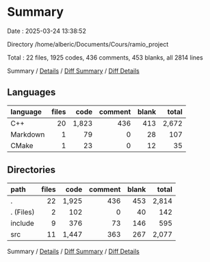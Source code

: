 # Summary

Date : 2025-03-24 13:38:52

Directory /home/alberic/Documents/Cours/ramio_project

Total : 22 files,  1925 codes, 436 comments, 453 blanks, all 2814 lines

Summary / [Details](details.md) / [Diff Summary](diff.md) / [Diff Details](diff-details.md)

## Languages
| language | files | code | comment | blank | total |
| :--- | ---: | ---: | ---: | ---: | ---: |
| C++ | 20 | 1,823 | 436 | 413 | 2,672 |
| Markdown | 1 | 79 | 0 | 28 | 107 |
| CMake | 1 | 23 | 0 | 12 | 35 |

## Directories
| path | files | code | comment | blank | total |
| :--- | ---: | ---: | ---: | ---: | ---: |
| . | 22 | 1,925 | 436 | 453 | 2,814 |
| . (Files) | 2 | 102 | 0 | 40 | 142 |
| include | 9 | 376 | 73 | 146 | 595 |
| src | 11 | 1,447 | 363 | 267 | 2,077 |

Summary / [Details](details.md) / [Diff Summary](diff.md) / [Diff Details](diff-details.md)